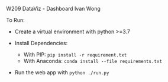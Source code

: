 W209 DataViz - Dashboard Ivan Wong

To Run:
- Create a virtual environment with python >=3.7
- Install Dependencies: 
  - With PIP: `pip install -r requirement.txt`
  - With Anaconda: `conda install --file requirements.txt`

- Run the web app with
  `python ./run.py`
